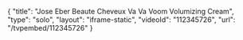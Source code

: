 {
    "title": "Jose Eber Beaute Cheveux Va Va Voom Volumizing Cream",
    "type": "solo",
    "layout": "iframe-static",
    "videoId": "112345726",
    "url": "\/tvpembed\/112345726"
}